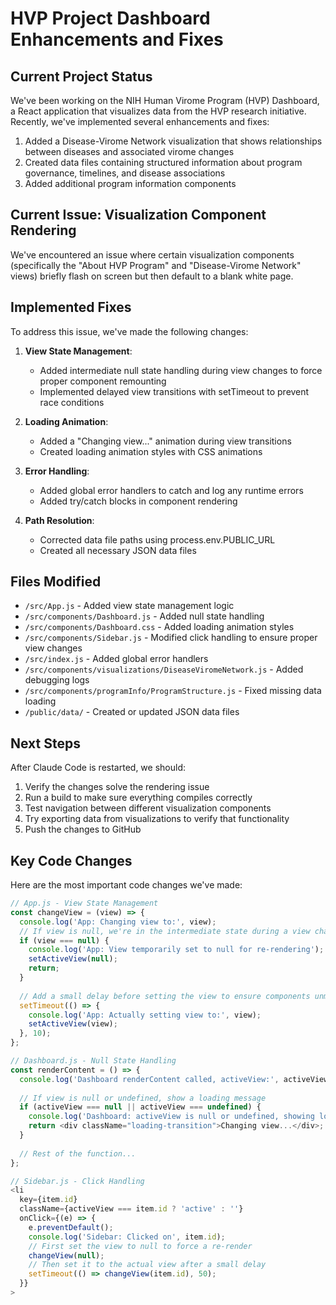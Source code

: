 # HVP Project Dashboard Enhancements and Fixes

## Current Project Status

We've been working on the NIH Human Virome Program (HVP) Dashboard, a React application that visualizes data from the HVP research initiative. Recently, we've implemented several enhancements and fixes:

1. Added a Disease-Virome Network visualization that shows relationships between diseases and associated virome changes
2. Created data files containing structured information about program governance, timelines, and disease associations
3. Added additional program information components

## Current Issue: Visualization Component Rendering

We've encountered an issue where certain visualization components (specifically the "About HVP Program" and "Disease-Virome Network" views) briefly flash on screen but then default to a blank white page. 

## Implemented Fixes

To address this issue, we've made the following changes:

1. **View State Management**:
   - Added intermediate null state handling during view changes to force proper component remounting
   - Implemented delayed view transitions with setTimeout to prevent race conditions

2. **Loading Animation**:
   - Added a "Changing view..." animation during view transitions
   - Created loading animation styles with CSS animations

3. **Error Handling**:
   - Added global error handlers to catch and log any runtime errors
   - Added try/catch blocks in component rendering

4. **Path Resolution**:
   - Corrected data file paths using process.env.PUBLIC_URL
   - Created all necessary JSON data files

## Files Modified

- `/src/App.js` - Added view state management logic
- `/src/components/Dashboard.js` - Added null state handling
- `/src/components/Dashboard.css` - Added loading animation styles
- `/src/components/Sidebar.js` - Modified click handling to ensure proper view changes
- `/src/index.js` - Added global error handlers
- `/src/components/visualizations/DiseaseViromeNetwork.js` - Added debugging logs
- `/src/components/programInfo/ProgramStructure.js` - Fixed missing data loading
- `/public/data/` - Created or updated JSON data files

## Next Steps

After Claude Code is restarted, we should:

1. Verify the changes solve the rendering issue
2. Run a build to make sure everything compiles correctly
3. Test navigation between different visualization components
4. Try exporting data from visualizations to verify that functionality
5. Push the changes to GitHub

## Key Code Changes

Here are the most important code changes we've made:

```javascript
// App.js - View State Management
const changeView = (view) => {
  console.log('App: Changing view to:', view);
  // If view is null, we're in the intermediate state during a view change
  if (view === null) {
    console.log('App: View temporarily set to null for re-rendering');
    setActiveView(null);
    return;
  }
  
  // Add a small delay before setting the view to ensure components unmount/remount properly
  setTimeout(() => {
    console.log('App: Actually setting view to:', view);
    setActiveView(view);
  }, 10);
};

// Dashboard.js - Null State Handling
const renderContent = () => {
  console.log('Dashboard renderContent called, activeView:', activeView);
  
  // If view is null or undefined, show a loading message
  if (activeView === null || activeView === undefined) {
    console.log('Dashboard: activeView is null or undefined, showing loading state');
    return <div className="loading-transition">Changing view...</div>;
  }
  
  // Rest of the function...
};

// Sidebar.js - Click Handling
<li 
  key={item.id}
  className={activeView === item.id ? 'active' : ''}
  onClick={(e) => {
    e.preventDefault();
    console.log('Sidebar: Clicked on', item.id);
    // First set the view to null to force a re-render
    changeView(null);
    // Then set it to the actual view after a small delay
    setTimeout(() => changeView(item.id), 50);
  }}
>
```